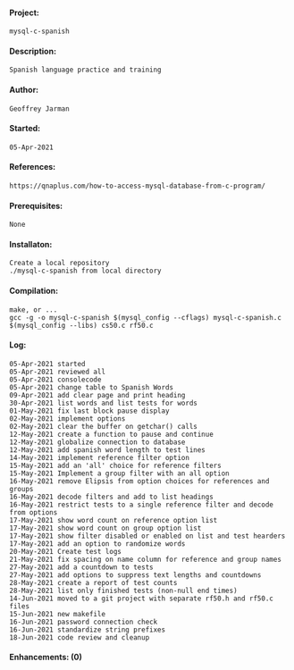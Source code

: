 #### Project:
    mysql-c-spanish
#### Description:
    Spanish language practice and training
#### Author:
    Geoffrey Jarman
#### Started:
    05-Apr-2021
#### References:
    https://qnaplus.com/how-to-access-mysql-database-from-c-program/
#### Prerequisites:
    None
#### Installaton:
    Create a local repository
    ./mysql-c-spanish from local directory
#### Compilation:
    make, or ...
    gcc -g -o mysql-c-spanish $(mysql_config --cflags) mysql-c-spanish.c $(mysql_config --libs) cs50.c rf50.c
#### Log:
    05-Apr-2021 started
    05-Apr-2021 reviewed all
    05-Apr-2021 consolecode
    05-Apr-2021 change table to Spanish Words
    09-Apr-2021 add clear page and print heading
    30-Apr-2021 list words and list tests for words
    01-May-2021 fix last block pause display
    02-May-2021 implement options
    02-May-2021 clear the buffer on getchar() calls
    12-May-2021 create a function to pause and continue
    12-May-2021 globalize connection to database
    12-May-2021 add spanish word length to test lines
    14-May-2021 implement reference filter option
    15-May-2021 add an 'all' choice for reference filters
    15-May-2021 Implement a group filter with an all option
    16-May-2021 remove Elipsis from option choices for references and groups
    16-May-2021 decode filters and add to list headings
    16-May-2021 restrict tests to a single reference filter and decode from options
    17-May-2021 show word count on reference option list
    17-May-2021 show word count on group option list
    17-May-2021 show filter disabled or enabled on list and test hearders
    17-May-2021 add an option to randomize words
    20-May-2021 Create test logs
    21-May-2021 fix spacing on name column for reference and group names
    27-May-2021 add a countdown to tests
    27-May-2021 add options to suppress text lengths and countdowns
    28-May-2021 create a report of test counts
    28-May-2021 list only finished tests (non-null end times)
    14-Jun-2021 moved to a git project with separate rf50.h and rf50.c files
    15-Jun-2021 new makefile
    16-Jun-2021 password connection check
    16-Jun-2021 standardize string prefixes
    18-Jun-2021 code review and cleanup
#### Enhancements: (0)
